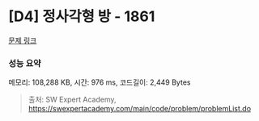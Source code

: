 # [D4] 정사각형 방 - 1861 

[문제 링크](https://swexpertacademy.com/main/code/problem/problemDetail.do?contestProbId=AV5LtJYKDzsDFAXc) 

### 성능 요약

메모리: 108,288 KB, 시간: 976 ms, 코드길이: 2,449 Bytes



> 출처: SW Expert Academy, https://swexpertacademy.com/main/code/problem/problemList.do